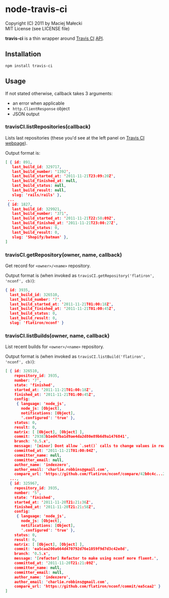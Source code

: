 # node-travis-ci
Copyright (C) 2011 by Maciej Małecki  
MIT License (see LICENSE file)

**travis-ci** is a thin wrapper around [Travis CI](http://travis-ci.org) [API](http://about.travis-ci.org/docs/dev/api/).

## Installation

    npm install travis-ci

## Usage
If not stated otherwise, callback takes 3 arguments:

  * an error when applicable
  * `http.ClientResponse` object
  * JSON output

### travisCI.listRepositories(callback)
Lists last repositories (these you'd see at the left panel on
[Travis CI webpage](http://travis-ci.org)).

Output format is:

```json
[ { id: 891,
   last_build_id: 329717,
   last_build_number: '1392',
   last_build_started_at: '2011-11-21T23:09:20Z',
   last_build_finished_at: null,
   last_build_status: null,
   last_build_result: null,
   slug: 'rails/rails' },
 ...
 { id: 1827,
   last_build_id: 329921,
   last_build_number: '371',
   last_build_started_at: '2011-11-21T22:58:09Z',
   last_build_finished_at: '2011-11-21T23:00:27Z',
   last_build_status: 0,
   last_build_result: 0,
   slug: 'Shopify/batman' },
]
```

### travisCI.getRepository(owner, name, callback)
Get record for `<owner>/<name>` repository.

Output format is (when invoked as `travisCI.getRepository('flatiron', 'nconf', cb)`):

```json
{ id: 3935,
  last_build_id: 326510,
  last_build_number: '7',
  last_build_started_at: '2011-11-21T01:00:18Z',
  last_build_finished_at: '2011-11-21T01:00:45Z',
  last_build_status: 0,
  last_build_result: 0,
  slug: 'flatiron/nconf' }
```

### travisCI.listBuilds(owner, name, callback)
List recent builds for `<owner>/<name>` repository.

Output format is (when invoked as `travisCI.listBuild('flatiron', 'nconf', cb)`):

```json
[ { id: 326510,
    repository_id: 3935,
    number: '7',
    state: 'finished',
    started_at: '2011-11-21T01:00:18Z',
    finished_at: '2011-11-21T01:00:45Z',
    config:
     { language: 'node_js',
       node_js: [Object],
       notifications: [Object],
       '.configured': 'true' },
    status: 0,
    result: 0,
    matrix: [ [Object], [Object] ],
    commit: '29383b1ed47ba1d9ae4da2d80e89b6d9a1476841',
    branch: '0.5.x',
    message: '[minor] Dont allow `.set()` calls to change values in readOnly stores: argv, env, and literal',
    committed_at: '2011-11-21T01:00:04Z',
    committer_name: null,
    committer_email: null,
    author_name: 'indexzero',
    author_email: 'charlie.robbins@gmail.com',
    compare_url: 'https://github.com/flatiron/nconf/compare/42b0c4c...29383b1' },
  ...,
  { id: 325967,
    repository_id: 3935,
    number: '5',
    state: 'finished',
    started_at: '2011-11-20T21:21:36Z',
    finished_at: '2011-11-20T21:21:58Z',
    config:
     { language: 'node_js',
       node_js: [Object],
       notifications: [Object],
       '.configured': 'true' },
    status: 0,
    result: 0,
    matrix: [ [Object], [Object] ],
    commit: 'ea5caa200a664d470792d76e1059f9d7d3c42e8d',
    branch: '0.5.x',
    message: '[refactor] Refactor to make using nconf more fluent.',
    committed_at: '2011-11-20T21:21:09Z',
    committer_name: null,
    committer_email: null,
    author_name: 'indexzero',
    author_email: 'charlie.robbins@gmail.com',
    compare_url: 'https://github.com/flatiron/nconf/commit/ea5caa2' }
]
```

